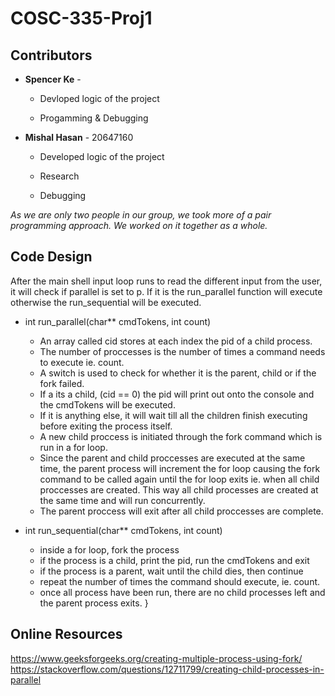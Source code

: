 # COSC-335-Proj1

## Contributors

* **Spencer Ke** - 

   - Devloped logic of the project 
  
   - Progamming & Debugging 
 
* **Mishal Hasan** - 20647160

    - Developed logic of the project 
  
    - Research 
  
    - Debugging 
    
*As we are only two people in our group, we took more of a pair programming approach. We worked on it together as a whole.*

## Code Design 

After the main shell input loop runs to read the different input from the user, it will check if parallel is set to p. If it is the run_parallel function will execute otherwise the run_sequential will be executed. 
  
  * int run_parallel(char** cmdTokens, int count)
     - An array called cid stores at each index the pid of a child process. 
     - The number of proccesses is the number of times a command needs to execute ie. count. 
     - A switch is used to check for whether it is the parent, child or if the fork failed. 
     - If a its a child, (cid == 0) the pid will print out onto the console and the cmdTokens will be executed. 
     - If it is anything else, it will wait till all the children finish executing before exiting the process itself. 
     - A new child proccess is initiated through the fork command which is run in a for loop. 
     - Since the parent and child proccesses are executed at the same time, the parent process will increment the for loop causing the fork command to be called again until the for loop exits ie. when all child proccesses are created. This way all child processes are created at the same time and will run concurrently.  
     - The parent proccess will exit after all child proccesses are complete.

  * int run_sequential(char** cmdTokens, int count)
     - inside a for loop, fork the process
     - if the process is a child, print the pid, run the cmdTokens and exit
     - if the process is a parent, wait until the child dies, then continue
     - repeat the number of times the command should execute, ie. count.
     - once all process have been run, there are no child processes left and the parent process exits.
}
## Online Resources 

https://www.geeksforgeeks.org/creating-multiple-process-using-fork/
https://stackoverflow.com/questions/12711799/creating-child-processes-in-parallel

